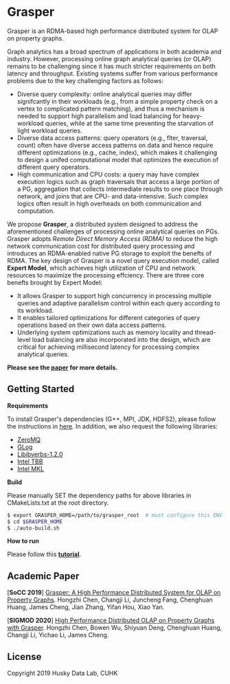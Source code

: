 # Grasper


Grasper is an RDMA-based high performance distributed system for OLAP on property graphs.

Graph analytics has a broad spectrum of applications in both academia and industry. However, processing online graph analytical queries (or OLAP) remains to be challenging since it has much stricter requirements on both latency and throughput. Existing systems suffer from various performance problems due to the key challenging factors as follows:
- Diverse query complexity: online analytical queries may differ signifcantly in their workloads (e.g., from a simple property check on a vertex to complicated pattern matching), and thus a mechanism is needed to support high parallelism and load balancing for heavy-workload queries, while at the same time preventing the starvation of light workload queries. 
- Diverse data access patterns: query operators (e.g., flter, traversal, count) often have diverse access patterns on data and hence require different optimizations (e.g., cache, index), which makes it challenging to design a unifed computational model that optimizes the execution of different query operators.
- High communication and CPU costs: a query may have complex execution logics such as graph traversals that access a large portion of a PG, aggregation that collects intermediate results to one place through network, and joins that are CPU- and data-intensive. Such complex logics often result in high overheads on both communication and computation.

We propose **Grasper**, a distributed system designed to address the aforementioned challenges of processing online analytical queries on PGs. Grasper adopts *Remote Direct Memory Access (RDMA)* to reduce the high network communication cost for distributed query processing and introduces an RDMA-enabled native PG storage to exploit the benefts of RDMA. The key design of Grasper is a novel query execution model, called **Expert Model**, which achieves high utilization of CPU and network resources to maximize the processing
effciency. There are three core benefts brought by Expert Model:
- It allows Grasper to support high concurrency in processing multiple queries and adaptive parallelism control within each query
according to its workload.
- It enables tailored optimizations for different categories of query operations based on their own data
access patterns.
- Underlying system optimizations such as memory locality and thread-level load balancing are also incorporated into the design, which are critical for achieving millisecond latency for processing complex analytical queries.

**Please see the [paper](docs/Grasper_SoCC19.pdf) for more details.**

## Getting Started

**Requirements**

To install Grasper's dependencies (G++, MPI, JDK, HDFS2), please follow the instructions in [here](http://www.cse.cuhk.edu.hk/systems/gminer/deploy.html).
In addition, we also request the following libraries:
* [ZeroMQ](https://zeromq.org/download/)
* [GLog](https://github.com/google/glog)
* [Libibverbs-1.2.0](https://git.kernel.org/pub/scm/libs/infiniband/libibverbs.git)
* [Intel TBB](https://github.com/intel/tbb)
* [Intel MKL](https://software.intel.com/en-us/articles/intelr-mkl-and-c-template-libraries)

**Build**

Please manually SET the dependency paths for above libraries in CMakeLists.txt at the root directory.

```bash
$ export GRASPER_HOME=/path/to/grasper_root  # must configure this ENV
$ cd $GRASPER_HOME
$ ./auto-build.sh
```
**How to run**

Please follow this [**tutorial**](docs/Tutorial.md).


## Academic Paper

[**SoCC 2019**] [Grasper: A High Performance Distributed System for OLAP on Property Graphs](docs/Grasper_SoCC19.pdf). Hongzhi Chen, Changji Li, Juncheng Fang, Chenghuan Huang, James Cheng, Jian Zhang, Yifan Hou, Xiao Yan.

[**SIGMOD 2020**] [High Performance Distributed OLAP on Property Graphs with Grasper](docs/Grasper_SIGMOD20.pdf). Hongzhi Chen, Bowen Wu, Shiyuan Deng, Chenghuan Huang, Changji Li, Yichao Li, James Cheng.

## License

Copyright 2019 Husky Data Lab, CUHK

